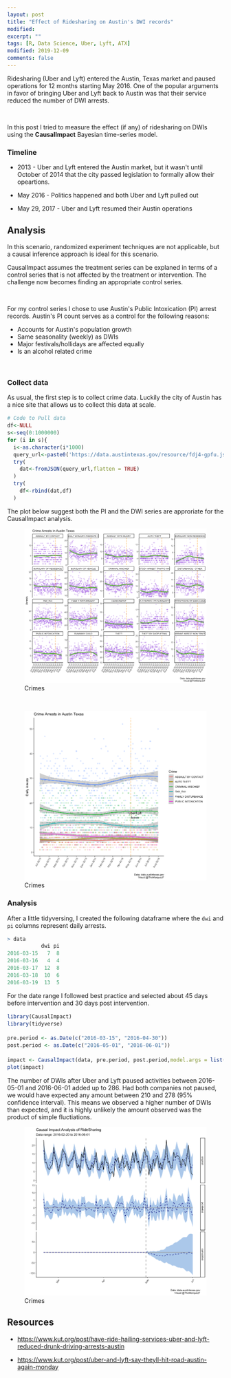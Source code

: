 ```yaml
---
layout: post
title: "Effect of Ridesharing on Austin's DWI records"
modified:
excerpt: ""
tags: [R, Data Science, Uber, Lyft, ATX]
modified: 2019-12-09
comments: false
---
```


Ridesharing (Uber and Lyft) entered the Austin, Texas market and paused operations for 12 months starting May 2016. One of the popular arguments in favor of bringing Uber and Lyft back to Austin was that their service reduced the number of DWI arrests.

<p><br></p>

In this post I tried to measure the effect (if any) of ridesharing on DWIs using the **CausalImpact** Bayesian time-series model.


### Timeline

* 2013 - Uber and Lyft entered the Austin market, but it wasn't until October of 2014 that the city passed legislation to formally allow their opeartions.

* May 2016 - Politics happened and both Uber and Lyft pulled out

* May 29, 2017 - Uber and Lyft resumed their Austin operations


## Analysis

In this scenario, randomized experiment techniques are not applicable, but a causal inference approach is ideal for this scenario.

CausalImpact assumes the treatment series can be explaned in terms of a control series that is not affected by the treatment or intervention. The challenge now becomes finding an appropriate control series.

<p><br></p>

For my control series I chose to use Austin's Public Intoxication (PI) arrest records. Austin's PI count serves as a control for the following reasons:

* Accounts for Austin's population growth
* Same seasonality (weekly) as DWIs
* Major festivals/hollidays are affected equally
* Is an alcohol related crime


<p><br></p>


### Collect data

As usual, the first step is to collect crime data. Luckily the city of Austin has a nice site that allows us to collect this data at scale.

```R
# Code to Pull data
df<-NULL
s<-seq(0:1000000)
for (i in s){
  i<-as.character(i*1000)
  query_url<-paste0('https://data.austintexas.gov/resource/fdj4-gpfu.json?$limit=1000&$offset=',i)
  try(
    dat<-fromJSON(query_url,flatten = TRUE)
  )
  try(
    df<-rbind(dat,df)
  )
```

The plot below suggest both the PI and the DWI series are approriate for the CausalImpact analysis. 

<figure>
	<a href="/images/ridesharing_post/all_atx_crimes.png"><img src="/images/ridesharing_post/all_atx_crimes.png"></a>
	<figcaption> Crimes </figcaption>
</figure>

<p><br></p>


<figure>
	<a href="/images/ridesharing_post/select_crimes.png"><img src="/images/ridesharing_post/select_crimes.png"></a>
	<figcaption> Crimes </figcaption>
</figure>

### Analysis

After a little tidyversing, I created the following dataframe where the `dwi` and `pi` columns represent daily arrests. 

```R
> data
           dwi pi
2016-03-15   7  8
2016-03-16   4  4
2016-03-17  12  8
2016-03-18  10  6
2016-03-19  13  5

```

For the date range I followed best practice and selected about 45 days before intervention and 30 days post intervention.


```R
library(CausalImpact)
library(tidyverse)

pre.period <- as.Date(c("2016-03-15", "2016-04-30"))
post.period <- as.Date(c("2016-05-01", "2016-06-01"))

impact <- CausalImpact(data, pre.period, post.period,model.args = list(nseasons = 7, season.duration = 1))
plot(impact)
```

The number of DWIs after Uber and Lyft paused activities between 2016-05-01 and 2016-06-01 added up to 286. Had both companies not paused, we would have expected any amount between 210 and 278 (95% confidence interval). This means we observed a higher number of DWIs than expected, and it is highly unlikely the amount observed was the product of simple fluctiations.

<figure>
	<a href="/images/ridesharing_post/daily_causal_impact.png"><img src="/images/ridesharing_post/daily_causal_impact.png"></a>
	<figcaption> Crimes </figcaption>
</figure>





## Resources

* https://www.kut.org/post/have-ride-hailing-services-uber-and-lyft-reduced-drunk-driving-arrests-austin

* https://www.kut.org/post/uber-and-lyft-say-theyll-hit-road-austin-again-monday

